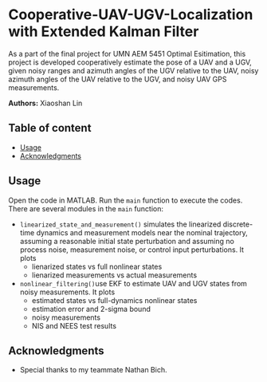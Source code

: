 # Cooperative-UAV-UGV-Localization with Extended Kalman Filter

As a part of the final project for UMN AEM 5451 Optimal Esitimation, this project is developed cooperatively estimate the pose of a UAV and a UGV, given noisy ranges and azimuth angles of the UGV relative to the UAV, noisy azimuth angles of  the UAV relative to the UGV, and noisy UAV GPS measurements.

**Authors:** Xiaoshan Lin

## Table of content
- [Usage](#usage)
- [Acknowledgments](#acknowledgments)

## Usage
Open the code in MATLAB. Run the `main` function to execute the codes. There are several modules in the `main` function: 
- `linearized_state_and_measurement()` simulates the linearized discrete-time dynamics and measurement models near the nominal trajectory, assuming a reasonable initial state perturbation and assuming no process noise, measurement noise, or control input perturbations. It plots
    + lienarized states vs full nonlinear states
    + lienarized measurements vs actual measurements
- `nonlinear_filtering()`use EKF to estimate UAV and UGV states from noisy measurements. It plots
    + estimated states vs full-dynamics nonlinear states 
    + estimation error and 2-sigma bound
    + noisy measurements
    + NIS and NEES test results

## Acknowledgments

- Special thanks to my teammate Nathan Bich.
